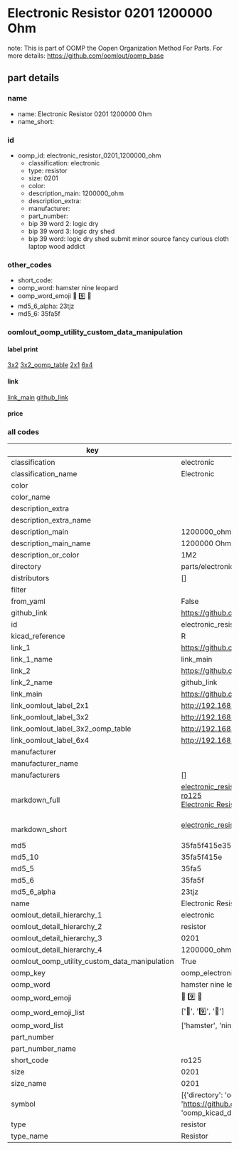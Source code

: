 # Electronic Resistor 0201 1200000 Ohm  

note: This is part of OOMP the Oopen Organization Method For Parts. For more details: https://github.com/oomlout/oomp_base

##  part details





### name
* name: Electronic Resistor 0201 1200000 Ohm
* name_short: 
### id
* oomp_id: electronic_resistor_0201_1200000_ohm
  * classification: electronic
  * type: resistor
  * size: 0201
  * color: 
  * description_main: 1200000_ohm
  * description_extra: 
  * manufacturer: 
  * part_number: 
  * bip 39 word 2: logic dry
  * bip 39 word 3: logic dry shed
  * bip 39 word: logic dry shed submit minor source fancy curious cloth laptop wood addict

### other_codes
* short_code: 
* oomp_word: hamster nine leopard
* oomp_word_emoji :hamster: :nine: :leopard:
* md5_6_alpha: 23tjz
* md5_6: 35fa5f






### oomlout_oomp_utility_custom_data_manipulation
#### label print
[3x2](http://192.168.1.245:1112/?label=oomp%2023tjz)
[3x2_oomp_table](http://192.168.1.107:1112/?label=oomp%2023tjz)
[2x1](http://192.168.1.242:1112/?label=oomp%2023tjz)
[6x4](http://192.168.1.55:1112/?label=oomp%2023tjz)    

#### link

[link_main](https://github.com/oomlout/oomlout_oomp_current_version_messy/tree/main/parts/electronic_resistor_0201_1200000_ohm) [github_link](https://github.com/oomlout/oomlout_oomp_part_src/tree/main/parts/electronic_resistor_0201_1200000_ohm)                             

#### price







### all codes 
| key | value |  
| --- | --- |  
| classification | electronic |  
| classification_name | Electronic |  
| color |  |  
| color_name |  |  
| description_extra |  |  
| description_extra_name |  |  
| description_main | 1200000_ohm |  
| description_main_name | 1200000 Ohm |  
| description_or_color | 1M2 |  
| directory | parts/electronic_resistor_0201_1200000_ohm |  
| distributors | [] |  
| filter |  |  
| from_yaml | False |  
| github_link | https://github.com/oomlout/oomlout_oomp_part_src/tree/main/parts/electronic_resistor_0201_1200000_ohm |  
| id | electronic_resistor_0201_1200000_ohm |  
| kicad_reference | R |  
| link_1 | https://github.com/oomlout/oomlout_oomp_current_version_messy/tree/main/parts/electronic_resistor_0201_1200000_ohm |  
| link_1_name | link_main |  
| link_2 | https://github.com/oomlout/oomlout_oomp_part_src/tree/main/parts/electronic_resistor_0201_1200000_ohm |  
| link_2_name | github_link |  
| link_main | https://github.com/oomlout/oomlout_oomp_current_version_messy/tree/main/parts/electronic_resistor_0201_1200000_ohm |  
| link_oomlout_label_2x1 | http://192.168.1.242:1112/?label=oomp%2023tjz |  
| link_oomlout_label_3x2 | http://192.168.1.245:1112/?label=oomp%2023tjz |  
| link_oomlout_label_3x2_oomp_table | http://192.168.1.107:1112/?label=oomp%2023tjz |  
| link_oomlout_label_6x4 | http://192.168.1.55:1112/?label=oomp%2023tjz |  
| manufacturer |  |  
| manufacturer_name |  |  
| manufacturers | [] |  
| markdown_full | [electronic_resistor_0201_1200000_ohm](https://github.com/oomlout/oomlout_oomp_current_version_messy/tree/main/parts/electronic_resistor_0201_1200000_ohm)<br>[ro125](https://github.com/oomlout/oomlout_oomp_current_version_messy/tree/main/parts/electronic_resistor_0201_1200000_ohm)<br>[Electronic Resistor 0201 1200000 Ohm](https://github.com/oomlout/oomlout_oomp_current_version_messy/tree/main/parts/electronic_resistor_0201_1200000_ohm)<br><br> |  
| markdown_short | [electronic_resistor_0201_1200000_ohm](https://github.com/oomlout/oomlout_oomp_current_version_messy/tree/main/parts/electronic_resistor_0201_1200000_ohm)<br><br> |  
| md5 | 35fa5f415e35ea5f40469d818a90ec1c |  
| md5_10 | 35fa5f415e |  
| md5_5 | 35fa5 |  
| md5_6 | 35fa5f |  
| md5_6_alpha | 23tjz |  
| name | Electronic Resistor 0201 1200000 Ohm |  
| oomlout_detail_hierarchy_1 | electronic |  
| oomlout_detail_hierarchy_2 | resistor |  
| oomlout_detail_hierarchy_3 | 0201 |  
| oomlout_detail_hierarchy_4 | 1200000_ohm |  
| oomlout_oomp_utility_custom_data_manipulation | True |  
| oomp_key | oomp_electronic_resistor_0201_1200000_ohm |  
| oomp_word | hamster nine leopard |  
| oomp_word_emoji | :hamster: :nine: :leopard: |  
| oomp_word_emoji_list | [':hamster:', ':nine:', ':leopard:'] |  
| oomp_word_list | ['hamster', 'nine', 'leopard'] |  
| part_number |  |  
| part_number_name |  |  
| short_code | ro125 |  
| size | 0201 |  
| size_name | 0201 |  
| symbol | [{'directory': 'oomlout_oomp_symbol_bot/symbols/kicad_device_r//working/working.kicad_sym', 'index': 0, 'link': 'https://github.com/oomlout/oomlout_oomp_symbol_bot/tree/main/symbols/kicad_device_r', 'oomp_key': 'oomp_kicad_device_r'}] |  
| type | resistor |  
| type_name | Resistor |  
